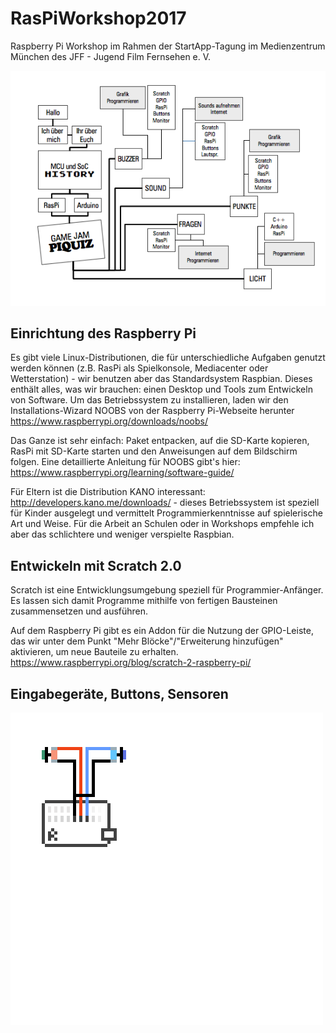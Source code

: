 # RasPiWorkshop2017
Raspberry Pi Workshop im Rahmen der StartApp-Tagung im Medienzentrum München des JFF - Jugend Film Fernsehen e. V.<br>

![Alt text](Slides/Overview.png?raw=true "Title")

## Einrichtung des Raspberry Pi
Es gibt viele Linux-Distributionen, die für unterschiedliche Aufgaben genutzt werden können (z.B. RasPi als Spielkonsole, Mediacenter oder Wetterstation) - wir benutzen aber das Standardsystem Raspbian. Dieses enthält alles, was wir brauchen: einen Desktop und Tools zum Entwickeln von Software. Um das Betriebssystem zu installieren, laden wir den Installations-Wizard NOOBS von der Raspberry Pi-Webseite herunter https://www.raspberrypi.org/downloads/noobs/

Das Ganze ist sehr einfach: Paket entpacken, auf die SD-Karte kopieren, RasPi mit SD-Karte starten und den Anweisungen auf dem Bildschirm folgen. Eine detaillierte Anleitung für NOOBS gibt's hier: https://www.raspberrypi.org/learning/software-guide/

Für Eltern ist die Distribution KANO interessant: http://developers.kano.me/downloads/ - dieses Betriebssystem ist speziell für Kinder ausgelegt und vermittelt Programmierkenntnisse auf spielerische Art und Weise. Für die Arbeit an Schulen oder in Workshops empfehle ich aber das schlichtere und weniger verspielte Raspbian.


## Entwickeln mit Scratch 2.0
Scratch ist eine Entwicklungsumgebung speziell für Programmier-Anfänger. Es lassen sich damit Programme mithilfe von fertigen Bausteinen zusammensetzen und ausführen.

Auf dem Raspberry Pi gibt es ein Addon für die Nutzung der GPIO-Leiste, das wir unter dem Punkt "Mehr Blöcke"/"Erweiterung hinzufügen" aktivieren, um neue Bauteile zu erhalten.
https://www.raspberrypi.org/blog/scratch-2-raspberry-pi/

## Eingabegeräte, Buttons, Sensoren
![Alt text](Slides/Button.png?raw=true "Title")
